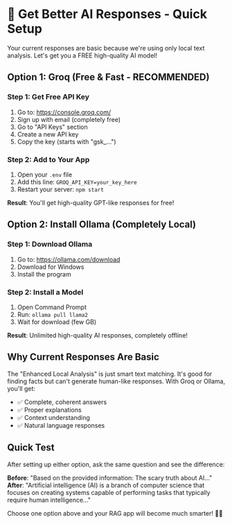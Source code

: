 # 🚀 Get Better AI Responses - Quick Setup

Your current responses are basic because we're using only local text analysis. Let's get you a FREE high-quality AI model!

## Option 1: Groq (Free & Fast - RECOMMENDED)

### Step 1: Get Free API Key
1. Go to: https://console.groq.com/
2. Sign up with email (completely free)
3. Go to "API Keys" section
4. Create a new API key
5. Copy the key (starts with "gsk_...")

### Step 2: Add to Your App
1. Open your `.env` file
2. Add this line: `GROQ_API_KEY=your_key_here`
3. Restart your server: `npm start`

**Result**: You'll get high-quality GPT-like responses for free!

## Option 2: Install Ollama (Completely Local)

### Step 1: Download Ollama
1. Go to: https://ollama.com/download
2. Download for Windows
3. Install the program

### Step 2: Install a Model
1. Open Command Prompt
2. Run: `ollama pull llama2`
3. Wait for download (few GB)

**Result**: Unlimited high-quality AI responses, completely offline!

## Why Current Responses Are Basic

The "Enhanced Local Analysis" is just smart text matching. It's good for finding facts but can't generate human-like responses. With Groq or Ollama, you'll get:

- ✅ Complete, coherent answers
- ✅ Proper explanations
- ✅ Context understanding
- ✅ Natural language responses

## Quick Test

After setting up either option, ask the same question and see the difference:

**Before**: "Based on the provided information: The scary truth about AI..."
**After**: "Artificial intelligence (AI) is a branch of computer science that focuses on creating systems capable of performing tasks that typically require human intelligence..."

Choose one option above and your RAG app will become much smarter! 🧠✨
